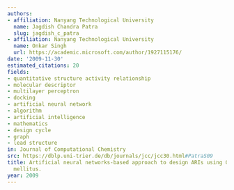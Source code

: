 ```yaml
---
authors:
- affiliation: Nanyang Technological University
  name: Jagdish Chandra Patra
  slug: jagdish_c_patra
- affiliation: Nanyang Technological University
  name: Onkar Singh
  url: https://academic.microsoft.com/author/1927115176/
date: '2009-11-30'
estimated_citations: 20
fields:
- quantitative structure activity relationship
- molecular descriptor
- multilayer perceptron
- docking
- artificial neural network
- algorithm
- artificial intelligence
- mathematics
- design cycle
- graph
- lead structure
in: Journal of Computational Chemistry
src: https://dblp.uni-trier.de/db/journals/jcc/jcc30.html#PatraS09
title: Artificial neural networks-based approach to design ARIs using QSAR for diabetes
  mellitus.
year: 2009
---
```

